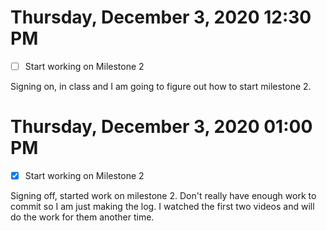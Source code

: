 # Thursday, December  3, 2020 12:30 PM
- [ ] Start working on Milestone 2

Signing on, in class and I am going to figure out how to start milestone 2.

# Thursday, December  3, 2020 01:00 PM
- [x] Start working on Milestone 2

Signing off, started work on milestone 2. Don't really have enough work to commit so I am just making the log. I watched the first two videos and will do the work for them another time.
